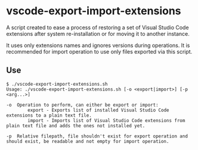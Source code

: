 # vscode-export-import-extensions

A script created to ease a process of restoring a set of Visual Studio Code extensions after system re-installation or for moving it to another instance.

It uses only extensions names and ignores versions during operations. It is recommended for import operation to use only files exported via this script.

## Use

    $ ./vscode-export-import-extensions.sh
    Usage: ./vscode-export-import-extensions.sh [-o <export|import>] [-p <arg...>]

    -o  Operation to perform, can either be export or import:
            export - Exports list of installed Visual Studio Code extensions to a plain text file.
            import - Imports list of Visual Studio Code extensions from plain text file and adds the ones not installed yet.

    -p  Relative filepath, file shouldn't exist for export operation and should exist, be readable and not empty for import operation.
